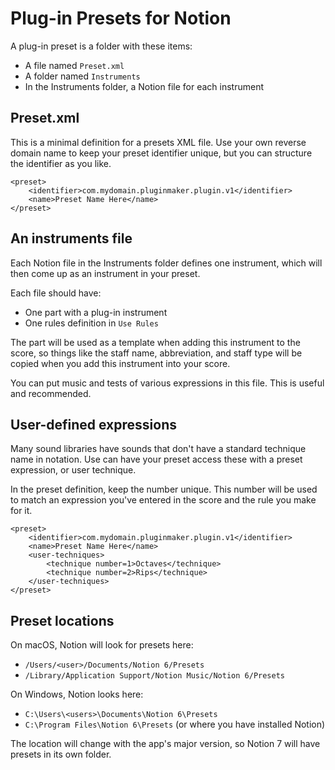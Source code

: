 Plug-in Presets for Notion
==========================

A plug-in preset is a folder with these items:

* A file named `Preset.xml`
* A folder named `Instruments`
* In the Instruments folder, a Notion file for each instrument


Preset.xml
----------

This is a minimal definition for a presets XML file. Use your own reverse domain name to keep your preset identifier unique, but you can structure the identifier as you like. 

    <preset>
        <identifier>com.mydomain.pluginmaker.plugin.v1</identifier>
        <name>Preset Name Here</name>
    </preset>


An instruments file
-------------------

Each Notion file in the Instruments folder defines one instrument, which will then come up as an instrument in your preset.

Each file should have:

* One part with a plug-in instrument
* One rules definition in `Use Rules`

The part will be used as a template when adding this instrument to the score, so things like the staff name, abbreviation, and staff type will be copied when you add this instrument into your score.

You can put music and tests of various expressions in this file. This is useful and recommended. 


User-defined expressions
------------------------

Many sound libraries have sounds that don't have a standard technique name in notation. Use can have your preset access these with a preset expression, or user technique.

In the preset definition, keep the number unique. This number will be used to match an expression you've entered in the score and the rule you make for it.

    <preset>
        <identifier>com.mydomain.pluginmaker.plugin.v1</identifier>
        <name>Preset Name Here</name>
        <user-techniques>
            <technique number=1>Octaves</technique>
            <technique number=2>Rips</technique>
        </user-techniques>
    </preset>



Preset locations
----------------

On macOS, Notion will look for presets here:

* `/Users/<user>/Documents/Notion 6/Presets`
* `/Library/Application Support/Notion Music/Notion 6/Presets`

On Windows, Notion looks here:

* `C:\Users\<users>\Documents\Notion 6\Presets`
* `C:\Program Files\Notion 6\Presets` (or where you have installed Notion)

The location will change with the app's major version, so Notion 7 will have presets in its own folder.





